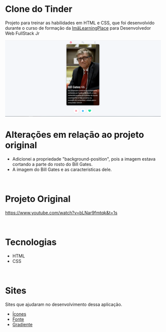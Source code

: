 # Clone do Tinder

<p>Projeto para treinar as habilidades em HTML e CSS, que foi desenvolvido durante o curso de formação da <a href="https://imalearningplace.com/" target="_blank">ImãLearningPlace</a> para Desenvolvedor Web FullStack Jr</p>

<img src="./img/telaPrincipal.png"/>

</br>

<h1>Alterações em relação ao projeto original</h1>

<ul>
    <li>Adicionei a propriedade "background-position", pois a imagem estava cortando a parte do rosto do Bill Gates.</li>
    <li>A imagem do Bill Gates e as caracteristicas dele.</li>
</ul>

</br>

<h1>Projeto Original</h1>

https://www.youtube.com/watch?v=bLNar9fmtqk&t=1s

</br>

<h1>Tecnologias</h1>

<ul>
    <li>HTML</li>
    <li>CSS</li>
</ul>

</br>

<h1>Sites </h1>

<p>Sites que ajudaram no desenvolvimento dessa aplicação.</p>

<ul>
    <li><a href="https://fontawesome.com/" target="_blank">Ícones</a></li>
    <li><a href="https://fonts.google.com/" target="_blank">Fonte</a></li>
    <li><a href="https://cssgradient.io/" target="_blank">Gradiente</a></li>
</ul>


